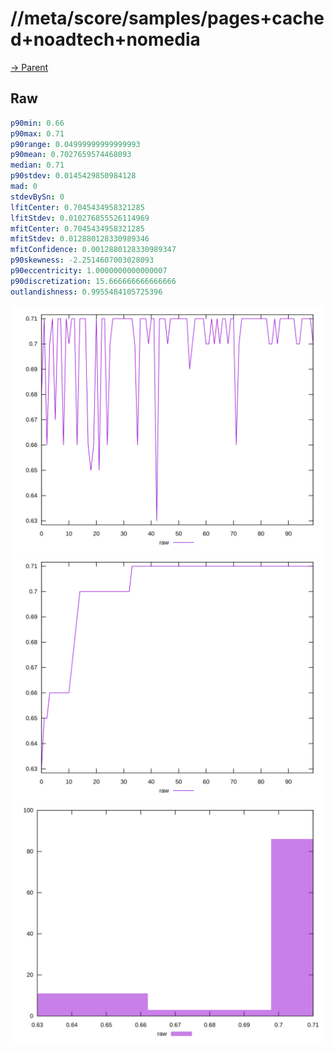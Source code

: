 
# //meta/score/samples/pages+cached+noadtech+nomedia

[→ Parent](../..)


## Raw


```yaml
p90min: 0.66
p90max: 0.71
p90range: 0.04999999999999993
p90mean: 0.7027659574468093
median: 0.71
p90stdev: 0.0145429850984128
mad: 0
stdevBySn: 0
lfitCenter: 0.7045434958321285
lfitStdev: 0.010276855526114969
mfitCenter: 0.7045434958321285
mfitStdev: 0.012880128330989346
mfitConfidence: 0.0012880128330989347
p90skewness: -2.2514607003028093
p90eccentricity: 1.0000000000000007
p90discretization: 15.666666666666666
outlandishness: 0.9955484105725396

```

![PLOT: raw-values](./raw/values.svg)![PLOT: raw-sorted](./raw/sorted.svg)![PLOT: raw-histogram](./raw/histogram.svg)